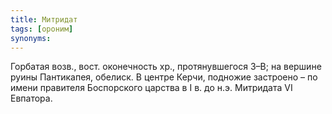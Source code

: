 ```yaml
---
title: Митридат
tags: [ороним]
synonyms:
---
```


Горбатая возв., вост. оконечность хр., протянувшегося З–В; на вершине руины
Пантикапея, обелиск. В центре Керчи, подножие застроено – по имени правителя
Боспорского царства в I в. до н.э. Митридата VI Евпатора.
